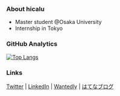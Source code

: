 ### About hicalu
- Master student @Osaka University
- Internship in Tokyo

### GitHub Analytics
[![Top Langs](https://github-readme-stats.vercel.app/api/top-langs/?username=anuraghazra&layout=compact)](https://github.com/anuraghazra/github-readme-stats)

### Links
[Twitter](https://twitter.com/satohicalu) | [LinkedIn](https://www.linkedin.com/in/satohicalu) | [Wantedly](https://www.wantedly.com/id/satohicalu) | [はてなブログ](https://satohicalu.hatenablog.com)
